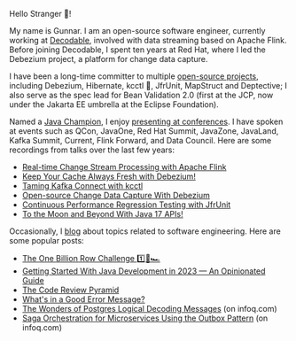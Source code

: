 Hello Stranger 👋!

My name is Gunnar.
I am an open-source software engineer, currently working at [Decodable](https://www.decodable.co/), involved with data streaming based on Apache Flink.
Before joining Decodable, I spent ten years at Red Hat, where I led the Debezium project, a platform for change data capture.

I have been a long-time committer to multiple [open-source projects](https://morling.dev/projects), including Debezium, Hibernate, kcctl 🧸, JfrUnit, MapStruct and Deptective;
I also serve as the spec lead for Bean Validation 2.0 (first at the JCP, now under the Jakarta EE umbrella at the Eclipse Foundation).

Named a [Java Champion](https://apex.oracle.com/pls/apex/f?p=19297:3::::::), I enjoy [presenting at conferences](https://morling.dev/conferences).
I have spoken at events such as QCon, JavaOne, Red Hat Summit, JavaZone, JavaLand, Kafka Summit, Current, Flink Forward, and Data Council.
Here are some recordings from talks over the last few years:

* [Real-time Change Stream Processing with Apache Flink](https://vimeo.com/862061927)
* [Keep Your Cache Always Fresh with Debezium!](https://www.youtube.com/watch?v=zOOFMHAjoPI)
* [Taming Kafka Connect with kcctl](https://www.youtube.com/watch?v=cH3EgjYBvyE)
* [Open-source Change Data Capture With Debezium](https://www.youtube.com/watch?v=G7TvRzPQH-U)
* [Continuous Performance Regression Testing with JfrUnit](https://www.p99conf.io/session/continuous-performance-regression-testing-with-jfrunit/)
* [To the Moon and Beyond With Java 17 APIs!](https://www.youtube.com/watch?v=clYmB_KZXMg)

Occasionally, I [blog](https://morling.dev/blog) about topics related to software engineering.
Here are some popular posts:

* [The One Billion Row Challenge 1️⃣🐝🏎️](https://www.morling.dev/blog/one-billion-row-challenge/)
* [Getting Started With Java Development in 2023 — An Opinionated Guide](https://www.morling.dev/blog/getting-started-with-java-development-2023/)
* [The Code Review Pyramid](https://www.morling.dev/blog/the-code-review-pyramid/)
* [What's in a Good Error Message?](https://www.morling.dev/blog/whats-in-a-good-error-message/)
* [The Wonders of Postgres Logical Decoding Messages](https://www.infoq.com/articles/wonders-of-postgres-logical-decoding-messages/) (on infoq.com)
* [Saga Orchestration for Microservices Using the Outbox Pattern](https://www.infoq.com/articles/saga-orchestration-outbox/) (on infoq.com)
